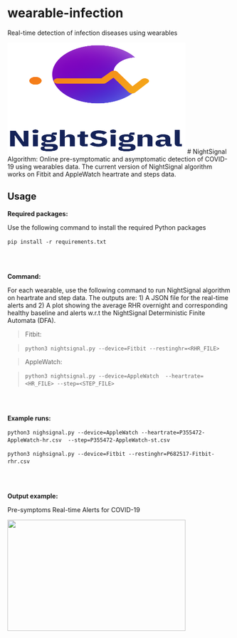 # wearable-infection
Real-time detection of infection diseases using wearables



<img src="images/NightSignal.png" width="400" height="250">
# NightSignal Algorithm:
Online pre-symptomatic and asymptomatic detection of COVID-19 using wearables data. The current version of NightSignal algorithm works on Fitbit and AppleWatch heartrate and steps data.

## Usage

**Required packages:**

  Use the following command to install the required Python packages

  ```pip install -r requirements.txt```

<br/>
<br/>

**Command:**

  For each wearable, use the following command to run NightSignal algorithm on heartrate and step data. The outputs are: 1) A JSON file for the real-time alerts and 2) A plot showing the average RHR overnight and corresponding healthy baseline and alerts w.r.t the NightSignal Deterministic Finite Automata (DFA).    

> Fitbit:

> ``` python3 nightsignal.py --device=Fitbit --restinghr=<RHR_FILE> ```

> AppleWatch:

> ``` python3 nightsignal.py --device=AppleWatch  --heartrate=<HR_FILE> --step=<STEP_FILE> ```

<br/>
<br/>

**Example runs:**

`python3 nighsignal.py --device=AppleWatch --heartrate=P355472-AppleWatch-hr.csv  --step=P355472-AppleWatch-st.csv`

`python3 nighsignal.py --device=Fitbit --restinghr=P682517-Fitbit-rhr.csv`

<br/>
<br/>

**Output example:**

Pre-symptoms Real-time Alerts for COVID-19  

<img src="images/sample_output.png" width="400" height="250">
